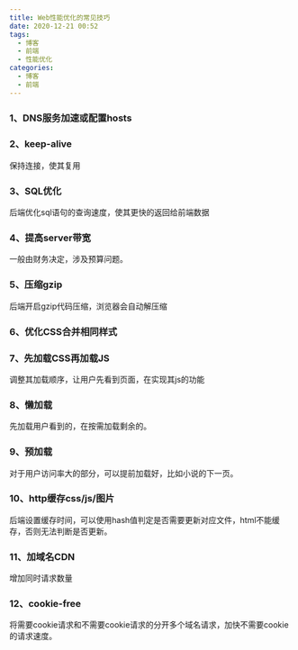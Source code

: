 ```yaml
---
title: Web性能优化的常见技巧
date: 2020-12-21 00:52
tags:
  - 博客
  - 前端
  - 性能优化
categories:
  - 博客
  - 前端
---
```


### 1、DNS服务加速或配置hosts

### 2、keep-alive
保持连接，使其复用

### 3、SQL优化
后端优化sql语句的查询速度，使其更快的返回给前端数据

### 4、提高server带宽
一般由财务决定，涉及预算问题。

### 5、压缩gzip
后端开启gzip代码压缩，浏览器会自动解压缩

### 6、优化CSS合并相同样式

### 7、先加载CSS再加载JS
调整其加载顺序，让用户先看到页面，在实现其js的功能

### 8、懒加载
先加载用户看到的，在按需加载剩余的。

### 9、预加载
对于用户访问率大的部分，可以提前加载好，比如小说的下一页。

### 10、http缓存css/js/图片
后端设置缓存时间，可以使用hash值判定是否需要更新对应文件，html不能缓存，否则无法判断是否更新。

### 11、加域名CDN
增加同时请求数量

### 12、cookie-free
将需要cookie请求和不需要cookie请求的分开多个域名请求，加快不需要cookie的请求速度。